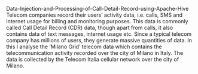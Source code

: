 Data-Injection-and-Processing-of-Call-Detail-Record-using-Apache-Hive
Telecom companies record their users’ activity data, i.e. calls, SMS and internet usage for billing and monitoring purposes. This data is commonly called Call Detail Record (CDR) data, though apart from calls, it also contains data of text messages, internet usage etc.     Since a typical telecom company has millions of users, they generate massive quantities of data. In this I analyse the ‘Milano Grid’ telecom data which contains the telecommunication activity recorded over the city of Milano in Italy. The data is collected by the Telecom Italia cellular network over the city of Milano.
